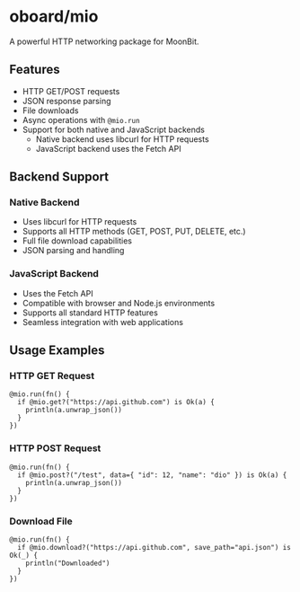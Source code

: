 # oboard/mio

A powerful HTTP networking package for MoonBit.

## Features

- HTTP GET/POST requests
- JSON response parsing
- File downloads
- Async operations with `@mio.run`
- Support for both native and JavaScript backends
  - Native backend uses libcurl for HTTP requests
  - JavaScript backend uses the Fetch API

## Backend Support

### Native Backend
- Uses libcurl for HTTP requests
- Supports all HTTP methods (GET, POST, PUT, DELETE, etc.)
- Full file download capabilities
- JSON parsing and handling

### JavaScript Backend
- Uses the Fetch API
- Compatible with browser and Node.js environments
- Supports all standard HTTP features
- Seamless integration with web applications

## Usage Examples

### HTTP GET Request
```moonbit
@mio.run(fn() {
  if @mio.get?("https://api.github.com") is Ok(a) {
    println(a.unwrap_json())
  }
})
```

### HTTP POST Request
```moonbit
@mio.run(fn() {
  if @mio.post?("/test", data={ "id": 12, "name": "dio" }) is Ok(a) {
    println(a.unwrap_json())
  }
})
```

### Download File
```moonbit
@mio.run(fn() {
  if @mio.download?("https://api.github.com", save_path="api.json") is Ok(_) {
    println("Downloaded")
  }
})
```